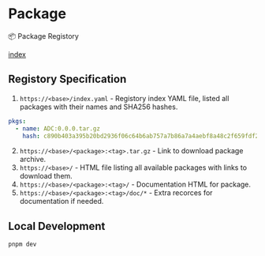 # Package

📦 Package Registory

[index](https://nextmicon.github.io/pkg)

## Registory Specification

1. `https://<base>/index.yaml` - Registory index YAML file, listed all packages with their names and SHA256 hashes.

```yaml
pkgs:
  - name: ADC:0.0.0.tar.gz
    hash: c890b403a395b20bd2936f06c64b6ab757a7b86a7a4aebf8a48c2f659fdf2f5e
```

2. `https://<base>/<package>:<tag>.tar.gz` - Link to download package archive.
3. `https://<base>/` - HTML file listing all available packages with links to download them.
4. `https://<base>/<package>:<tag>/` - Documentation HTML for package.
5. `https://<base>/<package>:<tag>/doc/*` - Extra recorces for documentation if needed.

## Local Development

```
pnpm dev
```
